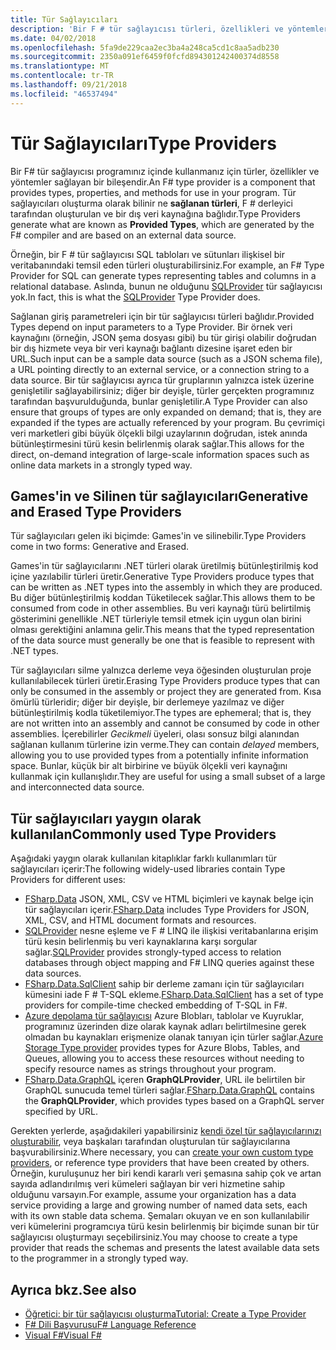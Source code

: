 ```yaml
---
title: Tür Sağlayıcıları
description: 'Bir F # tür sağlayıcısı türleri, özellikleri ve yöntemleri programlarınızda kullanmak için sağlayan bir bileşeni nasıl olduğunu öğrenin.'
ms.date: 04/02/2018
ms.openlocfilehash: 5fa9de229caa2ec3ba4a248ca5cd1c8aa5adb230
ms.sourcegitcommit: 2350a091ef6459f0fcfd894301242400374d8558
ms.translationtype: MT
ms.contentlocale: tr-TR
ms.lasthandoff: 09/21/2018
ms.locfileid: "46537494"
---
```

# <a name="type-providers"></a><span data-ttu-id="7a12d-103">Tür Sağlayıcıları</span><span class="sxs-lookup"><span data-stu-id="7a12d-103">Type Providers</span></span>

<span data-ttu-id="7a12d-104">Bir F# tür sağlayıcısı programınız içinde kullanmanız için türler, özellikler ve yöntemler sağlayan bir bileşendir.</span><span class="sxs-lookup"><span data-stu-id="7a12d-104">An F# type provider is a component that provides types, properties, and methods for use in your program.</span></span> <span data-ttu-id="7a12d-105">Tür sağlayıcıları oluşturma olarak bilinir ne **sağlanan türleri**, F # derleyici tarafından oluşturulan ve bir dış veri kaynağına bağlıdır.</span><span class="sxs-lookup"><span data-stu-id="7a12d-105">Type Providers generate what are known as **Provided Types**, which are generated by the F# compiler and are based on an external data source.</span></span>

<span data-ttu-id="7a12d-106">Örneğin, bir F # tür sağlayıcısı SQL tabloları ve sütunları ilişkisel bir veritabanındaki temsil eden türleri oluşturabilirsiniz.</span><span class="sxs-lookup"><span data-stu-id="7a12d-106">For example, an F# Type Provider for SQL can generate types representing tables and columns in a relational database.</span></span> <span data-ttu-id="7a12d-107">Aslında, bunun ne olduğunu [SQLProvider](https://fsprojects.github.io/SQLProvider/) tür sağlayıcısı yok.</span><span class="sxs-lookup"><span data-stu-id="7a12d-107">In fact, this is what the [SQLProvider](https://fsprojects.github.io/SQLProvider/) Type Provider does.</span></span>

<span data-ttu-id="7a12d-108">Sağlanan giriş parametreleri için bir tür sağlayıcısı türleri bağlıdır.</span><span class="sxs-lookup"><span data-stu-id="7a12d-108">Provided Types depend on input parameters to a Type Provider.</span></span> <span data-ttu-id="7a12d-109">Bir örnek veri kaynağını (örneğin, JSON şema dosyası gibi) bu tür girişi olabilir doğrudan bir dış hizmete veya bir veri kaynağı bağlantı dizesine işaret eden bir URL.</span><span class="sxs-lookup"><span data-stu-id="7a12d-109">Such input can be a sample data source (such as a JSON schema file), a URL pointing directly to an external service, or a connection string to a data source.</span></span> <span data-ttu-id="7a12d-110">Bir tür sağlayıcısı ayrıca tür gruplarının yalnızca istek üzerine genişletilir sağlayabilirsiniz; diğer bir deyişle, türler gerçekten programınız tarafından başvurulduğunda, bunlar genişletilir.</span><span class="sxs-lookup"><span data-stu-id="7a12d-110">A Type Provider can also ensure that groups of types are only expanded on demand; that is, they are expanded if the types are actually referenced by your program.</span></span> <span data-ttu-id="7a12d-111">Bu çevrimiçi veri marketleri gibi büyük ölçekli bilgi uzaylarının doğrudan, istek anında bütünleştirmesini türü kesin belirlenmiş olarak sağlar.</span><span class="sxs-lookup"><span data-stu-id="7a12d-111">This allows for the direct, on-demand integration of large-scale information spaces such as online data markets in a strongly typed way.</span></span>

## <a name="generative-and-erased-type-providers"></a><span data-ttu-id="7a12d-112">Games'in ve Silinen tür sağlayıcıları</span><span class="sxs-lookup"><span data-stu-id="7a12d-112">Generative and Erased Type Providers</span></span>

<span data-ttu-id="7a12d-113">Tür sağlayıcıları gelen iki biçimde: Games'in ve silinebilir.</span><span class="sxs-lookup"><span data-stu-id="7a12d-113">Type Providers come in two forms: Generative and Erased.</span></span>

<span data-ttu-id="7a12d-114">Games'in tür sağlayıcılarını .NET türleri olarak üretilmiş bütünleştirilmiş kod içine yazılabilir türleri üretir.</span><span class="sxs-lookup"><span data-stu-id="7a12d-114">Generative Type Providers produce types that can be written as .NET types into the assembly in which they are produced.</span></span> <span data-ttu-id="7a12d-115">Bu diğer bütünleştirilmiş koddan Tüketilecek sağlar.</span><span class="sxs-lookup"><span data-stu-id="7a12d-115">This allows them to be consumed from code in other assemblies.</span></span> <span data-ttu-id="7a12d-116">Bu veri kaynağı türü belirtilmiş gösterimini genellikle .NET türleriyle temsil etmek için uygun olan birini olması gerektiğini anlamına gelir.</span><span class="sxs-lookup"><span data-stu-id="7a12d-116">This means that the typed representation of the data source must generally be one that is feasible to represent with .NET types.</span></span>

<span data-ttu-id="7a12d-117">Tür sağlayıcıları silme yalnızca derleme veya öğesinden oluşturulan proje kullanılabilecek türleri üretir.</span><span class="sxs-lookup"><span data-stu-id="7a12d-117">Erasing Type Providers produce types that can only be consumed in the assembly or project they are generated from.</span></span> <span data-ttu-id="7a12d-118">Kısa ömürlü türleridir; diğer bir deyişle, bir derlemeye yazılmaz ve diğer bütünleştirilmiş kodla tüketilemiyor.</span><span class="sxs-lookup"><span data-stu-id="7a12d-118">The types are ephemeral; that is, they are not written into an assembly and cannot be consumed by code in other assemblies.</span></span> <span data-ttu-id="7a12d-119">İçerebilirler *Gecikmeli* üyeleri, olası sonsuz bilgi alanından sağlanan kullanım türlerine izin verme.</span><span class="sxs-lookup"><span data-stu-id="7a12d-119">They can contain *delayed* members, allowing you to use provided types from a potentially infinite information space.</span></span> <span data-ttu-id="7a12d-120">Bunlar, küçük bir alt birbirine ve büyük ölçekli veri kaynağını kullanmak için kullanışlıdır.</span><span class="sxs-lookup"><span data-stu-id="7a12d-120">They are useful for using a small subset of a large and interconnected data source.</span></span>

## <a name="commonly-used-type-providers"></a><span data-ttu-id="7a12d-121">Tür sağlayıcıları yaygın olarak kullanılan</span><span class="sxs-lookup"><span data-stu-id="7a12d-121">Commonly used Type Providers</span></span>

<span data-ttu-id="7a12d-122">Aşağıdaki yaygın olarak kullanılan kitaplıklar farklı kullanımları tür sağlayıcıları içerir:</span><span class="sxs-lookup"><span data-stu-id="7a12d-122">The following widely-used libraries contain Type Providers for different uses:</span></span>

- <span data-ttu-id="7a12d-123">[FSharp.Data](https://fsharp.github.io/FSharp.Data/) JSON, XML, CSV ve HTML biçimleri ve kaynak belge için tür sağlayıcıları içerir.</span><span class="sxs-lookup"><span data-stu-id="7a12d-123">[FSharp.Data](https://fsharp.github.io/FSharp.Data/) includes Type Providers for JSON, XML, CSV, and HTML document formats and resources.</span></span>
- <span data-ttu-id="7a12d-124">[SQLProvider](https://fsprojects.github.io/SQLProvider/) nesne eşleme ve F # LINQ ile ilişkisi veritabanlarına erişim türü kesin belirlenmiş bu veri kaynaklarına karşı sorgular sağlar.</span><span class="sxs-lookup"><span data-stu-id="7a12d-124">[SQLProvider](https://fsprojects.github.io/SQLProvider/) provides strongly-typed access to relation databases through object mapping and F# LINQ queries against these data sources.</span></span>
- <span data-ttu-id="7a12d-125">[FSharp.Data.SqlClient](https://fsprojects.github.io/FSharp.Data.SqlClient/) sahip bir derleme zamanı için tür sağlayıcıları kümesini iade F # T-SQL ekleme.</span><span class="sxs-lookup"><span data-stu-id="7a12d-125">[FSharp.Data.SqlClient](https://fsprojects.github.io/FSharp.Data.SqlClient/) has a set of type providers for compile-time checked embedding of T-SQL in F#.</span></span>
- <span data-ttu-id="7a12d-126">[Azure depolama tür sağlayıcısı](https://fsprojects.github.io/AzureStorageTypeProvider/) Azure Blobları, tablolar ve Kuyruklar, programınız üzerinden dize olarak kaynak adları belirtilmesine gerek olmadan bu kaynakları erişmenize olanak tanıyan için türler sağlar.</span><span class="sxs-lookup"><span data-stu-id="7a12d-126">[Azure Storage Type provider](https://fsprojects.github.io/AzureStorageTypeProvider/) provides types for Azure Blobs, Tables, and Queues, allowing you to access these resources without needing to specify resource names as strings throughout your program.</span></span>
- <span data-ttu-id="7a12d-127">[FSharp.Data.GraphQL](https://fsprojects.github.io/FSharp.Data.GraphQL/index.html) içeren **GraphQLProvider**, URL ile belirtilen bir GraphQL sunucuda temel türleri sağlar.</span><span class="sxs-lookup"><span data-stu-id="7a12d-127">[FSharp.Data.GraphQL](https://fsprojects.github.io/FSharp.Data.GraphQL/index.html) contains the **GraphQLProvider**, which provides types based on a GraphQL server specified by URL.</span></span>

<span data-ttu-id="7a12d-128">Gerekten yerlerde, aşağıdakileri yapabilirsiniz [kendi özel tür sağlayıcılarınızı oluşturabilir](creating-a-type-provider.md), veya başkaları tarafından oluşturulan tür sağlayıcılarına başvurabilirsiniz.</span><span class="sxs-lookup"><span data-stu-id="7a12d-128">Where necessary, you can [create your own custom type providers](creating-a-type-provider.md), or reference type providers that have been created by others.</span></span> <span data-ttu-id="7a12d-129">Örneğin, kuruluşunuz her biri kendi kararlı veri şemasına sahip çok ve artan sayıda adlandırılmış veri kümeleri sağlayan bir veri hizmetine sahip olduğunu varsayın.</span><span class="sxs-lookup"><span data-stu-id="7a12d-129">For example, assume your organization has a data service providing a large and growing number of named data sets, each with its own stable data schema.</span></span> <span data-ttu-id="7a12d-130">Şemaları okuyan ve en son kullanılabilir veri kümelerini programcıya türü kesin belirlenmiş bir biçimde sunan bir tür sağlayıcısı oluşturmayı seçebilirsiniz.</span><span class="sxs-lookup"><span data-stu-id="7a12d-130">You may choose to create a type provider that reads the schemas and presents the latest available data sets to the programmer in a strongly typed way.</span></span>

## <a name="see-also"></a><span data-ttu-id="7a12d-131">Ayrıca bkz.</span><span class="sxs-lookup"><span data-stu-id="7a12d-131">See also</span></span>

- [<span data-ttu-id="7a12d-132">Öğretici: bir tür sağlayıcısı oluşturma</span><span class="sxs-lookup"><span data-stu-id="7a12d-132">Tutorial: Create a Type Provider</span></span>](creating-a-type-provider.md)
- [<span data-ttu-id="7a12d-133">F# Dili Başvurusu</span><span class="sxs-lookup"><span data-stu-id="7a12d-133">F# Language Reference</span></span>](../../language-reference/index.md)
- [<span data-ttu-id="7a12d-134">Visual F#</span><span class="sxs-lookup"><span data-stu-id="7a12d-134">Visual F#</span></span>](../../index.md)
